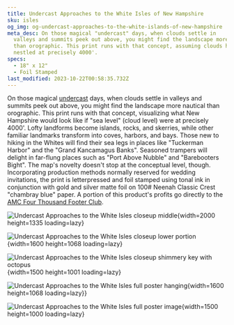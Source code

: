 ```yaml
---
title: Undercast Approaches to the White Isles of New Hampshire
sku: isles
og_img: og-undercast-approaches-to-the-white-islands-of-new-hampshire
meta_desc: On those magical "undercast" days, when clouds settle in
  valleys and summits peek out above, you might find the landscape more nautical
  than orographic. This print runs with that concept, assuming clouds have
  nestled at precisely 4000'.
specs:
  - 18" x 12"
  - Foil Stamped
last_modified: 2023-10-22T00:58:35.732Z
---
```


On those magical [undercast](https://scontent-ord5-2.xx.fbcdn.net/v/t39.30808-6/307015451_444053957760263_4362850729593316655_n.jpg?_nc_cat=100&ccb=1-7&_nc_sid=5f2048&_nc_ohc=pd9mxQPlY58AX8FULG6&_nc_ht=scontent-ord5-2.xx&oh=00_AfCWT2_WQcn2nuC1-MBcmKOLfkqiTsvAZREwI7FDeLTPTA&oe=653983B7) days, when clouds settle in valleys and summits peek out above, you might find the landscape more nautical than orographic. This print runs with that concept, visualizing what New Hampshire would look like if "sea level" (cloud level) were at precisely 4000'. Lofty landforms become islands, rocks, and skerries, while other familiar landmarks transform into coves, harbors, and bays. Those new to hiking in the Whites will find their sea legs in places like "Tuckerman Harbor" and the "Grand Kancamagus Banks". Seasoned trampers will delight in far-flung places such as "Port Above Nubble" and "Barebooters Bight". The map's novelty doesn't stop at the conceptual level, though. Incorporating production methods normally reserved for wedding invitations, the print is letterpressed and foil stamped using tonal ink in conjunction with gold and silver matte foil on 100# Neenah Classic Crest "chambray blue" paper. A portion of this product's profits go directly to the [AMC Four Thousand Footer Club](http://www.amc4000footer.org/).

![Undercast Approaches to the White Isles closeup middle](https://res.cloudinary.com/withbrio/f_auto/undercast-approaches-to-the-white-islands-of-new-hampshire){width=2000 height=1335 loading=lazy}

![Undercast Approaches to the White Isles closeup lower portion](https://res.cloudinary.com/withbrio/f_auto/undercast-approaches-to-the-white-islands-of-new-hampshire-1){width=1600 height=1068 loading=lazy}

![Undercast Approaches to the White Isles closeup shimmery key with octopus](https://res.cloudinary.com/withbrio/f_auto/undercast-approaches-to-the-white-islands-of-new-hampshire-2){width=1500 height=1001 loading=lazy}

![Undercast Approaches to the White Isles full poster hanging](https://res.cloudinary.com/withbrio/f_auto/undercast-approaches-to-the-white-islands-of-new-hampshire-3){width=1600 height=1068 loading=lazy}}

![Undercast Approaches to the White Isles full poster image](https://res.cloudinary.com/withbrio/f_auto/undercast-approaches-to-the-white-islands-of-new-hampshire-4){width=1500 height=1000 loading=lazy}

